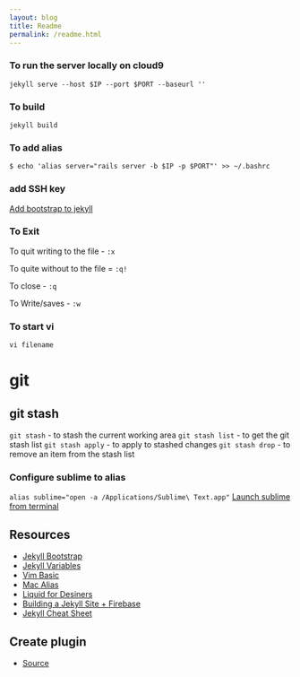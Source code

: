 ```yaml
---
layout: blog
title: Readme
permalink: /readme.html
---
```

### To run the server locally on cloud9
` jekyll serve --host $IP --port $PORT --baseurl '' `


### To build
` jekyll build `


### To add alias
`$ echo 'alias server="rails server -b $IP -p $PORT"' >> ~/.bashrc`


### add SSH key
[Add bootstrap to jekyll](http://stackoverflow.com/questions/28733425/adding-bootstrap-to-jekyll)


### To Exit
To quit writing to the file - `:x`

To quite without to the file = `:q!`

To close - `:q`

To Write/saves - `:w`

### To start vi
` vi filename `


# git

## git stash
`git stash` - to stash the current working area
`git stash list` - to get the git stash list
`git stash apply` - to apply to stashed changes
`git stash drop` - to remove an item from the stash list

### Configure sublime to alias
`alias sublime="open -a /Applications/Sublime\ Text.app"`
[Launch sublime from terminal](http://ashleynolan.co.uk/blog/launching-sublime-from-the-terminal)


## Resources
* [Jekyll Bootstrap](https://github.com/plusjade/jekyll-bootstrap)
* [Jekyll Variables](https://jekyllrb.com/docs/variables/)
* [Vim Basic](https://www.cs.colostate.edu/helpdocs/vi.html)
* [Mac Alias](http://www.techradar.com/us/how-to/computing/apple/terminal-101-creating-aliases-for-commands-1305638)
* [Liquid for Desiners](https://github.com/Shopify/liquid/wiki/Liquid-for-Designers)
* [Building a Jekyll Site + Firebase](https://css-tricks.com/building-a-jekyll-site-part-1-of-3/)
* [Jekyll Cheat Sheet](http://cheat.jekyll.tips/)

## Create plugin
* [Source](https://tuananh.org/2014/08/04/writing-your-first-jekyll-plugin/)
